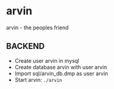 # arvin
arvin - the peoples friend

## BACKEND

- Create user arvin in mysql
- Create database arvin with user arvin
- Import sql/arvin_db.dmp as user arvin
- Start arvin: `./arvin`


